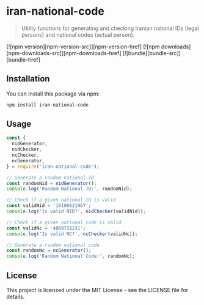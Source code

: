 # iran-national-code

> Utility functions for generating and checking Iranian national IDs (legal persons) and national codes (actual person).

[![npm version][npm-version-src]][npm-version-href]
[![npm downloads][npm-downloads-src]][npm-downloads-href]
[![bundle][bundle-src]][bundle-href]

<!-- [![Codecov][codecov-src]][codecov-href] -->

## Installation

You can install this package via npm:

```bash
npm install iran-national-code
```

## Usage

```js
const {
  nidGenerator,
  nidChecker,
  ncChecker,
  ncGenerator,
} = require('iran-national-code');

// Generate a random national ID
const randomNid = nidGenerator();
console.log('Random National ID:', randomNid);

// Check if a given national ID is valid
const validNid = '10100621967';
console.log('Is valid NID?', nidChecker(validNid));

// Check if a given national code is valid
const validNc = '4869731231';
console.log('Is valid NC?', ncChecker(validNc));

// Generate a random national code
const randomNc = ncGenerator();
console.log('Random National Code:', randomNc);
```

## License

This project is licensed under the MIT License - see the LICENSE file for details.
